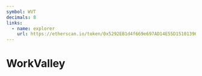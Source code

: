 ```yaml
---
symbol: WVT
decimals: 8
links:
  - name: explorer
    url: https://etherscan.io/token/0x5292EB1d4f669e697AD14E55D151013969485711
---
```


# WorkValley
